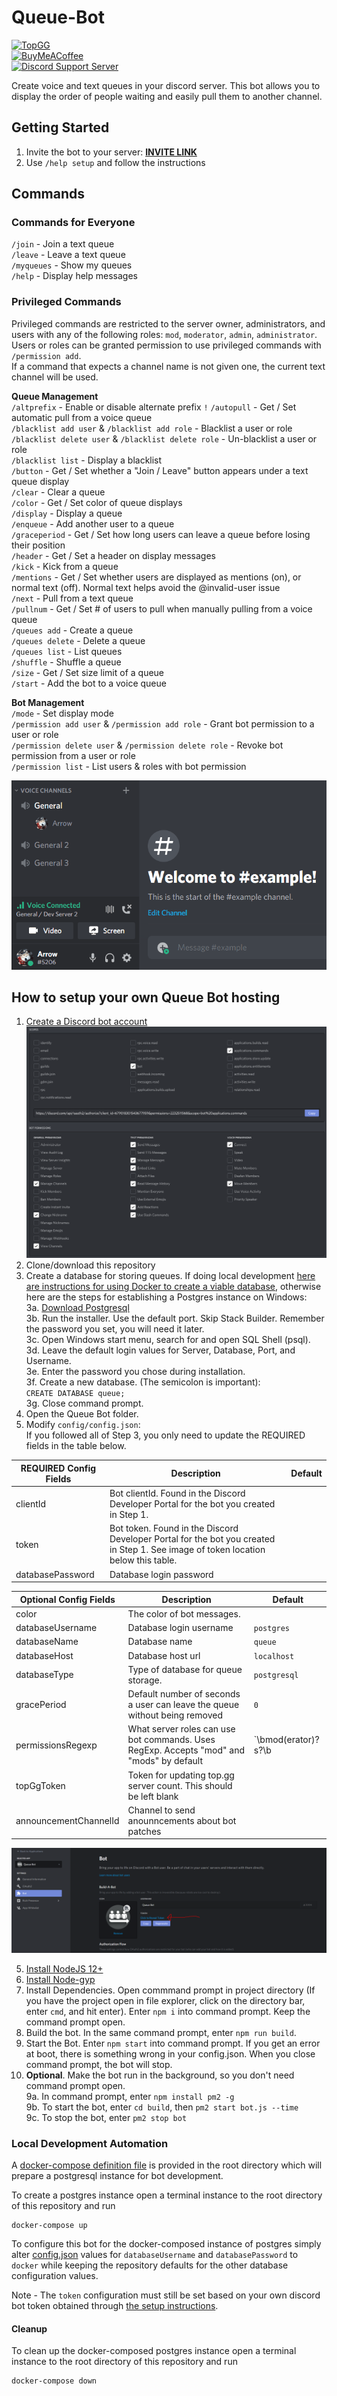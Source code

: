   
# Queue-Bot  
  
[![TopGG](https://top.gg/api/widget/status/679018301543677959.svg?noavatar=true)](https://top.gg/bot/679018301543677959)  
[![BuyMeACoffee](https://img.shields.io/badge/BuyMeACoffee-Donate-ff9004.svg?logo=CoffeeScript&style=flat-square)](https://www.buymeacoffee.com/Arroww)  
[![Discord Support Server](https://img.shields.io/discord/678645128755150863?label=Discord&style=flat-square)](https://discord.gg/RbmfnP3)  
  
Create voice and text queues in your discord server. This bot allows you to display the order of people waiting and easily pull them to another channel.  
  
## Getting Started  
1. Invite the bot to your server: **[INVITE LINK](https://discord.com/oauth2/authorize?client_id=679018301543677959&permissions=2232511568&scope=bot%20applications.commands)**  
2. Use `/help setup` and follow the instructions  
  
## Commands  
  
### Commands for Everyone  
`/join` - Join a text queue  
`/leave` - Leave a text queue  
`/myqueues` - Show my queues  
`/help` - Display help messages
  
### Privileged Commands  
Privileged commands are restricted to the server owner, administrators, and users with any of the following roles: `mod`, `moderator`, `admin`, `administrator`. Users or roles can be granted permission to use privileged commands with `/permission add`.  
If a command that expects a channel name is not given one, the current text channel will be used.  
  
**Queue Management**  
`/altprefix` - Enable or disable alternate prefix `!`
`/autopull` - Get / Set automatic pull from a voice queue  
`/blacklist add user` & `/blacklist add role` - Blacklist a user or role  
`/blacklist delete user` & `/blacklist delete role` - Un-blacklist a user or role  
`/blacklist list` - Display a blacklist  
`/button` - Get / Set whether a \"Join / Leave\" button appears under a text queue display  
`/clear` - Clear a queue  
`/color` - Get / Set color of queue displays  
`/display` - Display a queue  
`/enqueue` - Add another user to a queue  
`/graceperiod` - Get / Set how long users can leave a queue before losing their position  
`/header` - Get / Set a header on display messages  
`/kick` - Kick from a queue  
`/mentions` - Get / Set whether users are displayed as mentions (on), or normal text (off). Normal text helps avoid the @invalid-user issue  
`/next` - Pull from a text queue  
`/pullnum` - Get / Set # of users to pull when manually pulling from a voice queue  
`/queues add` - Create a queue  
`/queues delete` - Delete a queue  
`/queues list` - List queues  
`/shuffle` - Shuffle a queue  
`/size` - Get / Set size limit of a queue  
`/start` - Add the bot to a voice queue  
  
**Bot Management**  
`/mode` - Set display mode  
`/permission add user` & `/permission add role` - Grant bot permission to a user or role  
`/permission delete user` & `/permission delete role` - Revoke bot permission from a user or role  
`/permission list` - List users & roles with bot permission  
  
![Example of `/start`](docs/example.gif)  
  
## How to setup your own Queue Bot hosting  
1. [Create a Discord bot account](https://discordpy.readthedocs.io/en/latest/discord.html)  
    ![Permissions](docs/permissions.png)  
2. Clone/download this repository  
3. Create a database for storing queues. If doing local development [here are instructions for using Docker to create a viable database](#local-development-automation), otherwise here are the steps for establishing a Postgres instance on Windows:  
	3a. [Download Postgresql](https://www.enterprisedb.com/downloads/postgres-postgresql-downloads)  
	3b. Run the installer. Use the default port. Skip Stack Builder. Remember the password you set, you will need it later.  
	3c. Open Windows start menu, search for and open SQL Shell (psql).  
	3d. Leave the default login values for Server, Database, Port, and Username.  
	3e. Enter the password you chose during installation.  
	3f. Create a new database. (The semicolon is important):  
		`CREATE DATABASE queue;`  
	3g. Close command prompt.  
4. Open the Queue Bot folder.  
5. Modify `config/config.json`:  
	If you followed all of Step 3, you only need to update the REQUIRED fields in the table below.

| REQUIRED Config Fields | Description                                                                                                                       | Default |  
|------------------------|-----------------------------------------------------------------------------------------------------------------------------------|---|  
| clientId               | Bot clientId. Found in the Discord Developer Portal for the bot you created in Step 1.                                            | |
| token                  | Bot token. Found in the Discord Developer Portal for the bot you created in Step 1. See image of token location below this table. | |  
| databasePassword       | Database login password                                                                                                           | |  
  
| Optional Config Fields | Description                                                                                                                       | Default |  
|------------------------|-----------------------------------------------------------------------------------------------------------------------------------|---|  
| color                  | The color of bot messages.                                                                                                        | |  
| databaseUsername		 | Database login username                                                                                                           | `postgres` |  
| databaseName           | Database name                                                                                                                     | `queue` |  
| databaseHost           | Database host url                                                                                                                 | `localhost` |  
| databaseType           | Type of database for queue storage.                                                                                               | `postgresql` |  
| gracePeriod            | Default number of seconds a user can leave the queue without being removed                                                        | `0` |  
| permissionsRegexp      | What server roles can use bot commands. Uses RegExp. Accepts "mod" and "mods" by default                                          | `\\bmod(erator)?s?\\b|\\badmin(istrator)?s?\\b` |  
| topGgToken             | Token for updating top.gg server count. This should be left blank                                                                 | |  
| announcementChannelId  | Channel to send anounncements about bot patches                                                                                   | |  
  
![Token Location](docs/token_location.PNG)  
  
5. [Install NodeJS 12+](https://discordjs.guide/preparations/#installing-node-js)  
6. [Install Node-gyp](https://github.com/nodejs/node-gyp#installation)  
7. Install Dependencies. Open commmand prompt in project directory (If you have the project open in file explorer, click on the directory bar, enter `cmd`, and hit enter). Enter `npm i` into command prompt. Keep the command prompt open.  
8. Build the bot. In the same command prompt, enter `npm run build`.  
9. Start the Bot. Enter `npm start` into command prompt. If you get an error at boot, there is something wrong in your config.json. When you close command prompt, the bot will stop.  
10.  **Optional**. Make the bot run in the background, so you don't need command prompt open.  
	9a. In command prompt, enter `npm install pm2 -g`  
	9b. To start the bot, enter `cd build`, then `pm2 start bot.js --time`  
	9c. To stop the bot, enter `pm2 stop bot`  
  
### Local Development Automation  
  
A [docker-compose definition file](docker-compose.yml) is provided in the root directory which will prepare a postgresql instance for bot development.  
  
To create a postgres instance open a terminal instance to the root directory of this repository and run  
```  
docker-compose up  
```  
  
To configure this bot for the docker-composed instance of postgres simply alter [config.json](config/config.json) values for ```databaseUsername``` and ```databasePassword``` to ```docker``` while keeping the repository defaults for the other database configuration values.  
  
Note - The ```token``` configuration must still be set based on your own discord bot token obtained through [the setup instructions](#how-to-setup-your-own-queue-bot-hosting).  
  
#### Cleanup  
  
To clean up the docker-composed postgres instance open a terminal instance to the root directory of this repository and run  
```  
docker-compose down  
```  
